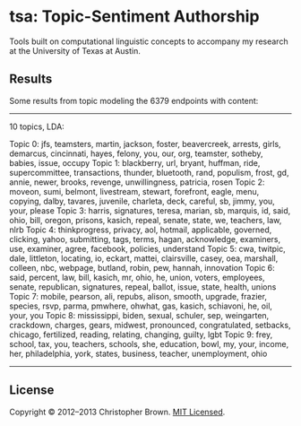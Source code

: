 # tsa: Topic-Sentiment Authorship

Tools built on computational linguistic concepts to accompany my research at the University of Texas at Austin.

## Results

Some results from topic modeling the 6379 endpoints with content:

---

10 topics, LDA:

Topic 0:
  jfs, teamsters, martin, jackson, foster, beavercreek, arrests, girls, demarcus, cincinnati, hayes, felony, you, our, org, teamster, sotheby, babies, issue, occupy
Topic 1:
  blackberry, url, bryant, huffman, ride, supercommittee, transactions, thunder, bluetooth, rand, populism, frost, gd, annie, newer, brooks, revenge, unwillingness, patricia, rosen
Topic 2:
  moveon, sumi, belmont, livestream, stewart, forefront, eagle, menu, copying, dalby, tavares, juvenile, charleta, deck, careful, sb, jimmy, you, your, please
Topic 3:
  harris, signatures, teresa, marian, sb, marquis, id, said, ohio, bill, oregon, prisons, kasich, repeal, senate, state, we, teachers, law, nlrb
Topic 4:
  thinkprogress, privacy, aol, hotmail, applicable, governed, clicking, yahoo, submitting, tags, terms, hagan, acknowledge, examiners, use, examiner, agree, facebook, policies, understand
Topic 5:
  cwa, twitpic, dale, littleton, locating, io, eckart, mattei, clairsville, casey, oea, marshall, colleen, nbc, webpage, butland, robin, pew, hannah, innovation
Topic 6:
  said, percent, law, bill, kasich, mr, ohio, he, union, voters, employees, senate, republican, signatures, repeal, ballot, issue, state, health, unions
Topic 7:
  mobile, pearson, ali, repubs, alison, smooth, upgrade, frazier, species, rsvp, parma, pmwhere, ohwhat, gas, kasich, schiavoni, he, oil, your, you
Topic 8:
  mississippi, biden, sexual, schuler, sep, weingarten, crackdown, charges, gears, midwest, pronounced, congratulated, setbacks, chicago, fertilized, reading, relating, changing, guilty, lgbt
Topic 9:
  frey, school, tax, you, teachers, schools, she, education, bowl, my, your, income, her, philadelphia, york, states, business, teacher, unemployment, ohio

---

## License

Copyright © 2012–2013 Christopher Brown. [MIT Licensed](LICENSE).
